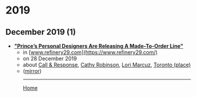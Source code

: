 # 2019

## December 2019 (1)

 - [**"Prince’s Personal Designers Are Releasing A Made-To-Order Line"**](https://www.refinery29.com/en-us/2019/12/9088095/prince-1999-clothing-collection)<ul><li>in [www.refinery29.com](https://www.refinery29.com/)</li><li>on 28 December 2019</li><li>about [Call & Response](../../topics/call-response/index.md), [Cathy Robinson](../../topics/cathy-robinson/index.md), [Lori Marcuz](../../topics/lori-marcuz/index.md), [Toronto (place)](../../topics/place/toronto/index.md)</li><li>([mirror](https://web.archive.org/web/*/https://www.refinery29.com/en-us/2019/12/9088095/prince-1999-clothing-collection))</li><ul>

----

[Home](../index.md)
